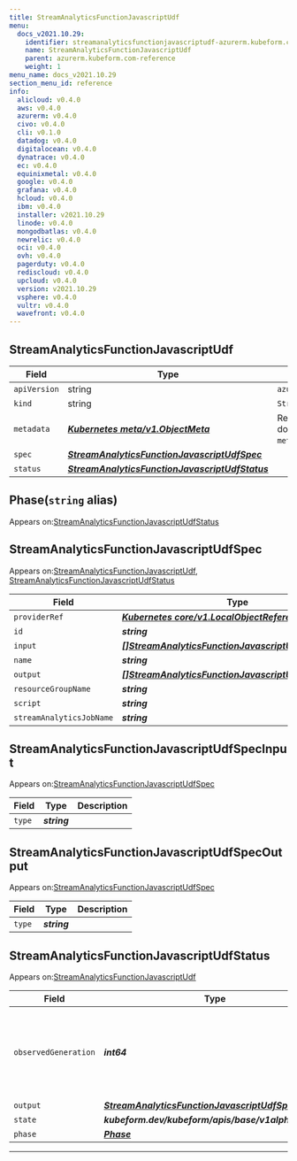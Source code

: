 ```yaml
---
title: StreamAnalyticsFunctionJavascriptUdf
menu:
  docs_v2021.10.29:
    identifier: streamanalyticsfunctionjavascriptudf-azurerm.kubeform.com
    name: StreamAnalyticsFunctionJavascriptUdf
    parent: azurerm.kubeform.com-reference
    weight: 1
menu_name: docs_v2021.10.29
section_menu_id: reference
info:
  alicloud: v0.4.0
  aws: v0.4.0
  azurerm: v0.4.0
  civo: v0.4.0
  cli: v0.1.0
  datadog: v0.4.0
  digitalocean: v0.4.0
  dynatrace: v0.4.0
  ec: v0.4.0
  equinixmetal: v0.4.0
  google: v0.4.0
  grafana: v0.4.0
  hcloud: v0.4.0
  ibm: v0.4.0
  installer: v2021.10.29
  linode: v0.4.0
  mongodbatlas: v0.4.0
  newrelic: v0.4.0
  oci: v0.4.0
  ovh: v0.4.0
  pagerduty: v0.4.0
  rediscloud: v0.4.0
  upcloud: v0.4.0
  version: v2021.10.29
  vsphere: v0.4.0
  vultr: v0.4.0
  wavefront: v0.4.0
---
```


## StreamAnalyticsFunctionJavascriptUdf
| Field | Type | Description |
| ------ | ----- | ----------- |
| `apiVersion` | string | `azurerm.kubeform.com/v1alpha1` |
|    `kind` | string | `StreamAnalyticsFunctionJavascriptUdf` |
| `metadata` | ***[Kubernetes meta/v1.ObjectMeta](https://v1-18.docs.kubernetes.io/docs/reference/generated/kubernetes-api/v1.18/#objectmeta-v1-meta)***|Refer to the Kubernetes API documentation for the fields of the `metadata` field.|
| `spec` | ***[StreamAnalyticsFunctionJavascriptUdfSpec](#streamanalyticsfunctionjavascriptudfspec)***||
| `status` | ***[StreamAnalyticsFunctionJavascriptUdfStatus](#streamanalyticsfunctionjavascriptudfstatus)***||
## Phase(`string` alias)

Appears on:[StreamAnalyticsFunctionJavascriptUdfStatus](#streamanalyticsfunctionjavascriptudfstatus)

## StreamAnalyticsFunctionJavascriptUdfSpec

Appears on:[StreamAnalyticsFunctionJavascriptUdf](#streamanalyticsfunctionjavascriptudf), [StreamAnalyticsFunctionJavascriptUdfStatus](#streamanalyticsfunctionjavascriptudfstatus)

| Field | Type | Description |
| ------ | ----- | ----------- |
| `providerRef` | ***[Kubernetes core/v1.LocalObjectReference](https://v1-18.docs.kubernetes.io/docs/reference/generated/kubernetes-api/v1.18/#localobjectreference-v1-core)***||
| `id` | ***string***||
| `input` | ***[[]StreamAnalyticsFunctionJavascriptUdfSpecInput](#streamanalyticsfunctionjavascriptudfspecinput)***||
| `name` | ***string***||
| `output` | ***[[]StreamAnalyticsFunctionJavascriptUdfSpecOutput](#streamanalyticsfunctionjavascriptudfspecoutput)***||
| `resourceGroupName` | ***string***||
| `script` | ***string***||
| `streamAnalyticsJobName` | ***string***||
## StreamAnalyticsFunctionJavascriptUdfSpecInput

Appears on:[StreamAnalyticsFunctionJavascriptUdfSpec](#streamanalyticsfunctionjavascriptudfspec)

| Field | Type | Description |
| ------ | ----- | ----------- |
| `type` | ***string***||
## StreamAnalyticsFunctionJavascriptUdfSpecOutput

Appears on:[StreamAnalyticsFunctionJavascriptUdfSpec](#streamanalyticsfunctionjavascriptudfspec)

| Field | Type | Description |
| ------ | ----- | ----------- |
| `type` | ***string***||
## StreamAnalyticsFunctionJavascriptUdfStatus

Appears on:[StreamAnalyticsFunctionJavascriptUdf](#streamanalyticsfunctionjavascriptudf)

| Field | Type | Description |
| ------ | ----- | ----------- |
| `observedGeneration` | ***int64***| ***(Optional)*** Resource generation, which is updated on mutation by the API Server.|
| `output` | ***[StreamAnalyticsFunctionJavascriptUdfSpec](#streamanalyticsfunctionjavascriptudfspec)***| ***(Optional)*** |
| `state` | ***kubeform.dev/kubeform/apis/base/v1alpha1.State***| ***(Optional)*** |
| `phase` | ***[Phase](#phase)***| ***(Optional)*** |
---
